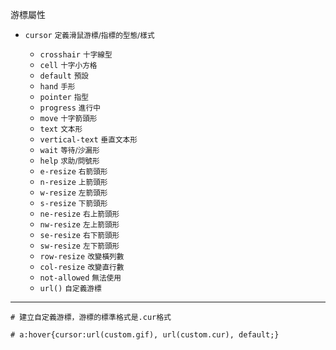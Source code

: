 游標屬性
- `cursor` <small>定義滑鼠游標/指標的型態/樣式</small>

	- `crosshair` <small>十字線型</small>
	- `cell` <small>十字小方格</small>
	- `default` <small>預設</small>
	- `hand` <small>手形</small>
	- `pointer` <small>指型</small>
	- `progress` <small>進行中</small>
	- `move` <small>十字箭頭形</small>
	- `text` <small>文本形</small>
	- `vertical-text` <small>垂直文本形</small>
	- `wait` <small>等待/沙漏形</small>
	- `help` <small>求助/問號形</small>
	- `e-resize` <small>右箭頭形</small>
	- `n-resize` <small>上箭頭形</small>
	- `w-resize` <small>左箭頭形</small>
	- `s-resize` <small>下箭頭形</small>
	- `ne-resize` <small>右上箭頭形</small>
	- `nw-resize` <small>左上箭頭形</small>
	- `se-resize` <small>右下箭頭形</small>
	- `sw-resize` <small>左下箭頭形</small>
	- `row-resize` <small>改變橫列數</small>
	- `col-resize` <small>改變直行數</small>
	- `not-allowed` <small>無法使用</small>
	- `url()` <small>自定義游標</small>

---

```
# 建立自定義游標，游標的標準格式是.cur格式

# a:hover{cursor:url(custom.gif), url(custom.cur), default;}
```